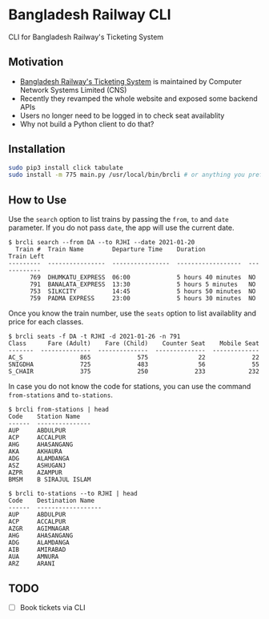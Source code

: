 # Bangladesh Railway CLI

CLI for Bangladesh Railway's Ticketing System

## Motivation

* [Bangladesh Railway's Ticketing System](https://www.esheba.cnsbd.com/#/) is maintained by Computer Network Systems Limited (CNS)
* Recently they revamped the whole website and exposed some backend APIs
* Users no longer need to be logged in to check seat availablity
* Why not build a Python client to do that?

## Installation

```bash
sudo pip3 install click tabulate
sudo install -m 775 main.py /usr/local/bin/brcli # or anything you prefer
```

## How to Use

Use the `search` option to list trains by passing the `from`, `to` and `date` parameter. If you do not pass `date`, the app will use the current date.

```
$ brcli search --from DA --to RJHI --date 2021-01-20
  Train #  Train Name        Departure Time    Duration            Train Left
---------  ----------------  ----------------  ------------------  ------------
      769  DHUMKATU_EXPRESS  06:00             5 hours 40 minutes  NO
      791  BANALATA_EXPRESS  13:30             5 hours 5 minutes   NO
      753  SILKCITY          14:45             5 hours 50 minutes  NO
      759  PADMA EXPRESS     23:00             5 hours 30 minutes  NO
```

Once you know the train number, use the `seats` option to list availablity and price for each classes.

```
$ brcli seats -f DA -t RJHI -d 2021-01-26 -n 791
Class      Fare (Adult)    Fare (Child)    Counter Seat    Mobile Seat
-------  --------------  --------------  --------------  -------------
AC_S                865             575              22             22
SNIGDHA             725             483              56             55
S_CHAIR             375             250             233            232 
```

In case you do not know the code for stations, you can use the command `from-stations` and `to-stations`.

```
$ brcli from-stations | head
Code    Station Name
------  ---------------
AUP     ABDULPUR
ACP     ACCALPUR
AHG     AHASANGANG
AKA     AKHAURA
ADG     ALAMDANGA
ASZ     ASHUGANJ
AZPR    AZAMPUR
BMSM    B SIRAJUL ISLAM

$ brcli to-stations --to RJHI | head
Code    Destination Name
------  ------------------
AUP     ABDULPUR
ACP     ACCALPUR
AZGR    AGIMNAGAR
AHG     AHASANGANG
ADG     ALAMDANGA
AIB     AMIRABAD
AUA     AMNURA
ARZ     ARANI
```

## TODO

- [ ] Book tickets via CLI
